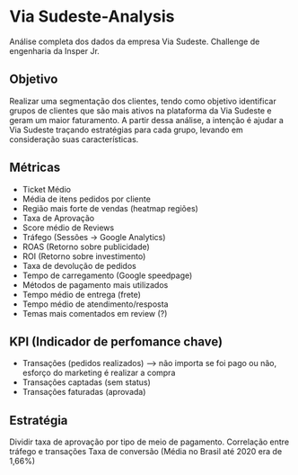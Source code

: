 # Via Sudeste-Analysis
Análise completa dos dados da empresa Via Sudeste. Challenge de engenharia da Insper Jr. 

## Objetivo
Realizar uma segmentação dos clientes, tendo como objetivo identificar grupos de clientes que são mais ativos na plataforma da Via Sudeste e geram um maior faturamento. A partir dessa análise, a intenção é ajudar a Via Sudeste traçando estratégias para cada grupo, levando em consideração suas características.

## Métricas
- Ticket Médio
- Média de itens pedidos por cliente
- Região mais forte de vendas (heatmap regiões)
- Taxa de Aprovação
- Score médio de Reviews
- Tráfego (Sessões -> Google Analytics)
- ROAS (Retorno sobre publicidade)
- ROI (Retorno sobre investimento)
- Taxa de devolução de pedidos
- Tempo de carregamento (Google speedpage)
- Métodos de pagamento mais utilizados
- Tempo médio de entrega (frete)
- Tempo médio de atendimento/resposta
- Temas mais comentados em review (?)


## KPI (Indicador de perfomance chave)
- Transações (pedidos realizados) --> não importa se foi pago ou não, esforço do marketing é realizar a compra
- Transações captadas (sem status)
- Transações faturadas (aprovada)


## Estratégia
Dividir taxa de aprovação por tipo de meio de pagamento.
Correlação entre tráfego e transações
Taxa de conversão (Média no Brasil até 2020 era de 1,66%)
